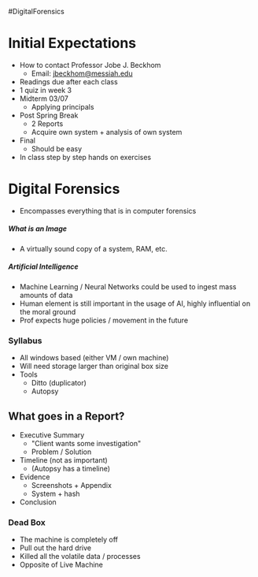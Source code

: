 #DigitalForensics 
# Initial Expectations 
- How to contact Professor Jobe J. Beckhom
	- Email: jbeckhom@messiah.edu
- Readings due after each class
- 1 quiz in week 3
- Midterm 03/07
	- Applying principals 
- Post Spring Break
	- 2 Reports 
	- Acquire own system + analysis of own system
- Final
	- Should be easy
- In class step by step hands on exercises 

# Digital Forensics
- Encompasses everything that is in computer forensics

##### What is an Image
- A virtually sound copy of a system, RAM, etc. 

##### Artificial Intelligence
- Machine Learning / Neural Networks could be used to ingest mass amounts of data 
- Human element is still important in the usage of AI, highly influential on the moral ground
- Prof expects huge policies / movement in the future 

### Syllabus 
- All windows based (either VM / own machine)
- Will need storage larger than original box size
- Tools
	- Ditto (duplicator)
	- Autopsy

## What goes in a Report?
- Executive Summary
	- "Client wants some investigation"
	- Problem / Solution 
- Timeline (not as important)
	- (Autopsy has a timeline)
- Evidence 
	- Screenshots + Appendix
	- System + hash
- Conclusion

###  Dead Box
- The machine is completely off
- Pull out the hard drive 
- Killed all the volatile data / processes
- Opposite of Live Machine